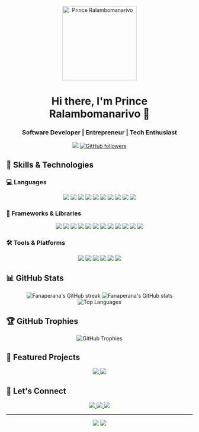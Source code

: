<div align="center">
    <img src="https://avatars.githubusercontent.com/u/31814043?v=4" width="200" height="200" alt="Prince Ralambomanarivo" />

# Hi there, I'm Prince Ralambomanarivo 👋
### Software Developer | Entrepreneur | Tech Enthusiast

![](https://komarev.com/ghpvc/?username=Fanaperana&color=blueviolet)
[![GitHub followers](https://img.shields.io/github/followers/Fanaperana?label=Follow&style=social)](https://github.com/Fanaperana)

</div>

## 🚀 Skills & Technologies

### 💻 Languages
<p align="center">
    <img src="https://img.shields.io/badge/JavaScript-F7DF1E?style=for-the-badge&logo=javascript&logoColor=black" />
    <img src="https://img.shields.io/badge/TypeScript-007ACC?style=for-the-badge&logo=typescript&logoColor=white" />
    <img src="https://img.shields.io/badge/Python-3776AB?style=for-the-badge&logo=python&logoColor=white" />
    <img src="https://img.shields.io/badge/Java-ED8B00?style=for-the-badge&logo=java&logoColor=white" />
    <img src="https://img.shields.io/badge/PHP-777BB4?style=for-the-badge&logo=php&logoColor=white" />
    <img src="https://img.shields.io/badge/Go-00ADD8?style=for-the-badge&logo=go&logoColor=white" />
    <img src="https://img.shields.io/badge/Dart-0175C2?style=for-the-badge&logo=dart&logoColor=white" />
    <img src="https://img.shields.io/badge/C%23-239120?style=for-the-badge&logo=c-sharp&logoColor=white" />
    <img src="https://img.shields.io/badge/C++-00599C?style=for-the-badge&logo=c%2B%2B&logoColor=white" />
    <img src="https://img.shields.io/badge/Rust-000000?style=for-the-badge&logo=rust&logoColor=white" />
</p>

### 🧰 Frameworks & Libraries
<p align="center">
    <img src="https://img.shields.io/badge/Node.js-339933?style=for-the-badge&logo=nodedotjs&logoColor=white" />
    <img src="https://img.shields.io/badge/React-20232A?style=for-the-badge&logo=react&logoColor=61DAFB" />
    <img src="https://img.shields.io/badge/Vue.js-35495E?style=for-the-badge&logo=vuedotjs&logoColor=4FC08D" />
    <img src="https://img.shields.io/badge/Angular-DD0031?style=for-the-badge&logo=angular&logoColor=white" />
    <img src="https://img.shields.io/badge/Laravel-FF2D20?style=for-the-badge&logo=laravel&logoColor=white" />
    <img src="https://img.shields.io/badge/Flask-000000?style=for-the-badge&logo=flask&logoColor=white" />
    <img src="https://img.shields.io/badge/Flutter-02569B?style=for-the-badge&logo=flutter&logoColor=white" />
    <img src="https://img.shields.io/badge/Ionic-3880FF?style=for-the-badge&logo=ionic&logoColor=white" />
    <img src="https://img.shields.io/badge/Bootstrap-563D7C?style=for-the-badge&logo=bootstrap&logoColor=white" />
    <img src="https://img.shields.io/badge/Tailwind_CSS-38B2AC?style=for-the-badge&logo=tailwind-css&logoColor=white" />
    <img src="https://img.shields.io/badge/jQuery-0769AD?style=for-the-badge&logo=jquery&logoColor=white" />
    <img src="https://img.shields.io/badge/Electron-47848F?style=for-the-badge&logo=electron&logoColor=white" />
</p>

### 🛠 Tools & Platforms
<p align="center">
    <img src="https://img.shields.io/badge/Git-F05032?style=for-the-badge&logo=git&logoColor=white" />
    <img src="https://img.shields.io/badge/Docker-2CA5E0?style=for-the-badge&logo=docker&logoColor=white" />
    <img src="https://img.shields.io/badge/npm-CB3837?style=for-the-badge&logo=npm&logoColor=white" />
    <img src="https://img.shields.io/badge/Twilio-F22F46?style=for-the-badge&logo=Twilio&logoColor=white" />
    <img src="https://img.shields.io/badge/MySQL-005C84?style=for-the-badge&logo=mysql&logoColor=white" />
    <img src="https://img.shields.io/badge/MongoDB-4EA94B?style=for-the-badge&logo=mongodb&logoColor=white" />
</p>

## 📊 GitHub Stats

<div align="center">
    <img src="https://github-readme-streak-stats.herokuapp.com/?user=Fanaperana&theme=radical" alt="Fanaperana's GitHub streak"/>
    <img src="https://github-readme-stats.vercel.app/api?username=Fanaperana&show_icons=true&theme=radical" alt="Fanaperana's GitHub stats"/>
</div>

<div align="center">
    <img src="https://github-readme-stats.vercel.app/api/top-langs/?username=Fanaperana&layout=compact&theme=radical" alt="Top Languages" />
</div>

## 🏆 GitHub Trophies
<div align="center">
    <img src="https://github-profile-trophy.vercel.app/?username=Fanaperana&theme=darkhub&no-frame=true&margin-w=15" alt="GitHub Trophies" />
</div>

## 🌟 Featured Projects
<!-- Add your best projects here -->
<div align="center">
    <a href="https://github.com/Fanaperana/project1">
        <img src="https://github-readme-stats.vercel.app/api/pin/?username=Fanaperana&repo=project1&theme=radical" />
    </a>
    <a href="https://github.com/Fanaperana/project2">
        <img src="https://github-readme-stats.vercel.app/api/pin/?username=Fanaperana&repo=project2&theme=radical" />
    </a>
</div>

## 🤝 Let's Connect
<div align="center">
    <a href="mailto:Fanaperanaprince@gmail.com">
        <img src="https://img.shields.io/badge/Email-D14836?style=for-the-badge&logo=gmail&logoColor=white" />
    </a>
    <a href="https://linkedin.com/in/your-linkedin">
        <img src="https://img.shields.io/badge/LinkedIn-0077B5?style=for-the-badge&logo=linkedin&logoColor=white" />
    </a>
    <a href="https://twitter.com/your-twitter">
        <img src="https://img.shields.io/badge/Twitter-1DA1F2?style=for-the-badge&logo=twitter&logoColor=white" />
    </a>
</div>

---

<div align="center">
    <img src="https://forthebadge.com/images/badges/built-with-love.svg" />
    <img src="https://forthebadge.com/images/badges/powered-by-coffee.svg" />
</div>